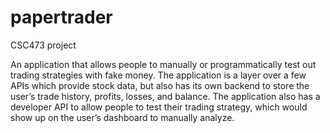 # papertrader
CSC473 project

An application that allows people to manually or programmatically test out trading strategies with fake money. The application is a layer over a few APIs which provide stock data, but also has its own backend to store the user’s trade history, profits, losses, and balance. The application also has a developer API to allow people to test their trading strategy, which would show up on the user’s dashboard to manually analyze.
